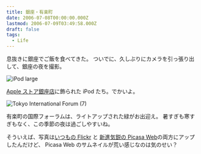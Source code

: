```yaml
---
title: 銀座・有楽町
date: 2006-07-08T00:00:00.000Z
lastmod: 2006-07-09T03:49:58.000Z
draft: false
tags:
  - Life
---
```


息抜きに銀座でご飯を食べてきた。 ついでに、久しぶりにカメラを引っ張り出して、銀座の夜を撮影。

![iPod large](@/assets/flickr/185201901.jpg "iPod large")

[Apple ストア銀座店](http://www.apple.com/jp/retail/ginza/)に飾られた iPod たち。でかいよ。

![Tokyo International Forum (7)](@/assets/flickr/185203024.jpg "Tokyo International Forum (7)")

有楽町の国際フォーラムは、ライトアップされた緑がお出迎え。 暑すぎも寒すぎもなく、この季節の夜は過ごしやすいね。

そういえば、写真は[いつもの Flickr](http://www.flickr.com/photos/machu/archives/date-taken/2006/07/08/detail/) と [新進気鋭の Picasa Web](http://picasaweb.google.com/kmachu/Unnamed)の両方にアップしたんだけど、 Picasa Web のサムネイルが荒い感じなのは気のせい？
